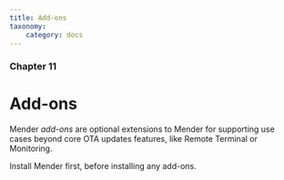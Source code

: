 ```yaml
---
title: Add-ons
taxonomy:
    category: docs
---
```


### Chapter 11

# Add-ons

Mender _add-ons_ are optional extensions to Mender for supporting
use cases beyond core OTA updates features, like Remote Terminal
or Monitoring.

Install Mender first, before installing any add-ons.
